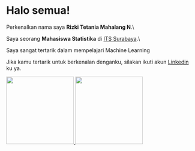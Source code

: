 # Halo semua! 

Perkenalkan nama saya **Rizki Tetania Mahalang N**.\

Saya seorang **Mahasiswa Statistika** di [ITS Surabaya](https:its.ac.id).\

Saya sangat tertarik dalam mempelajari Machine Learning

Jika kamu tertarik untuk berkenalan denganku, silakan ikuti akun [Linkedin](https://www.linkedin.com/in/rizki-tetania-m-65285512b/) ku ya.

<p align="left">
<a href="https://github.com/tetaniarizki">
  <img height="180em" src="https://github-readme-stats-eight-theta.vercel.app/api?username=gilangadhan&show_icons=true&theme=algolia&include_all_commits=true&count_private=true"/>
  <img height="180em" src="https://github-readme-stats-eight-theta.vercel.app/api/top-langs/?username=gilangadhan&layout=compact&langs_count=8&theme=algolia"/>
</a>
</p>
